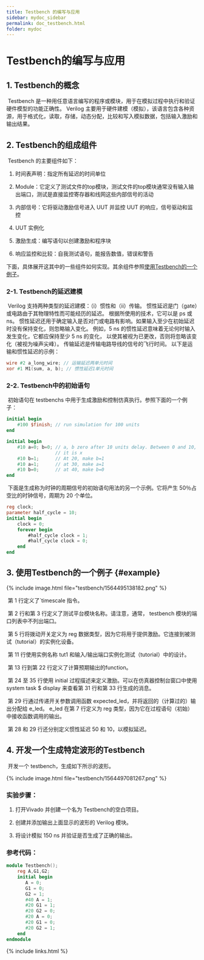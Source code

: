 ```yaml
---
title: Testbench 的编写与应用
sidebar: mydoc_sidebar
permalink: doc_testbench.html
folder: mydoc
---
```


# Testbench的编写与应用

## 1. Testbench的概念

​		 Testbench 是一种用任意语言编写的程序或模块，用于在模拟过程中执行和验证硬件模型的功能正确性。 Verilog 主要用于硬件建模（模拟），该语言包含各种资源，用于格式化，读取，存储，动态分配，比较和写入模拟数据，包括输入激励和输出结果。

## 2. Testbench的组成组件

​		Testbench 的主要组件如下：

1.  时间表声明：指定所有延迟的时间单位

2.  Module：它定义了测试文件的top模块，测试文件的top模块通常没有输入输出端口，测试是直接监控寄存器和线网这些内部信号的活动

3.  内部信号：它将驱动激励信号进入 UUT 并监控 UUT 的响应，信号驱动和监控

4.  UUT 实例化

5.  激励生成：编写语句以创建激励和程序块

6.  响应监控和比较：自我测试语句，能报告数值，错误和警告

下面，具体展开这其中的一些组件如何实现。其余组件参照[使用Testbench的一个例子](#example)。

### 2-1. Testbench的延迟建模

​		Verilog 支持两种类型的延迟建模：（i）惯性和（ii）传输。  惯性延迟是门（gate）或电路由于其物理特性而可能经历的延迟。 根据所使用的技术，它可以是 ps 或 ns。  惯性延迟还用于确定输入是否对门或电路有影响。如果输入至少在初始延迟时没有保持变化，则忽略输入变化。 例如，5 ns 的惯性延迟意味着无论何时输入发生变化，它都应保持至少 5 ns 的变化， 以使其被视为已更改，否则将忽略该变化（被视为噪声尖峰）。
传输延迟是传输电路导线的信号的飞行时间。 以下是运输和惯性延迟的示例：

```verilog
wire #2 a_long_wire; // 运输延迟两单元时间
xor #1 M1(sum, a, b); // 惯性延迟1单元时间
```

### 2-2. Testbench中的初始语句

​		初始语句在 testbenchs 中用于生成激励和控制仿真执行。参照下面的一个例子：

```verilog
initial begin
    #100 $finish; // run simulation for 100 units
end

initial begin
    #10 a=0; b=0; // a, b zero after 10 units delay. Between 0 and 10,
                  // it is x 
    #10 b=1;      // At 20, make b=1
    #10 a=1;      // at 30, make a=1
    #10 b=0;      // at 40, make b=0
end
```

​		下面是生成称为时钟的周期信号的初始语句用法的另一个示例。它将产生 50％占空比的时钟信号，周期为 20 个单位。

```verilog
reg clock;
parameter half_cycle = 10;
initial begin
	clock = 0;
    forever begin
		#half_cycle clock = 1;
        #half_cycle clock = 0;
	end
end
```

## 3. 使用Testbench的一个例子 {#example}

{% include image.html file="testbench/1564495138182.png" %} 

​		第 1 行定义了`timescale 指令。

​		第 2 行和第 3 行定义了测试平台模块名称。请注意，通常， testbench 模块的端口列表中不列出端口。

​		第 5 行将拨动开关定义为 reg 数据类型，因为它将用于提供激励。它连接到被测试（tutorial）的实例化设备。

​		第 11 行使用实例名称 tut1 和输入/输出端口实例化测试（tutorial）中的设计。

​		第 13 行到第 22 行定义了计算预期输出的function。

​		第 24 至 35 行使用 initial 过程描述来定义激励。可以在仿真器控制台窗口中使用 system task $ display 来查看第 31 行和第 33 行生成的消息。

​		第 29 行通过传递开关参数调用函数 expected_led，并将返回的（计算过的）输出分配给 e_led。 e_led 在第 7 行定义为 reg 类型，因为它在过程语句（初始）中接收函数调用的输出。

​		第 28 和 29 行还分别定义惯性延迟 50 和 10，以模拟延迟。

## 4. 开发一个生成特定波形的Testbench

​		开发一个 testbench，生成如下所示的波形。

{% include image.html file="testbench/1564497081267.png" %}

### 实验步骤：

1.  打开Vivado 并创建一个名为 Testbench的空白项目。

2.  创建并添加输出上面显示的波形的 Verilog 模块。

3.  将设计模拟 150 ns 并验证是否生成了正确的输出。

### 参考代码：

```verilog
module Testbench();
    reg A,G1,G2;
    initial begin
       A = 0;
       G1 = 0;
       G2 = 1;
       #40 A = 1;
       #20 G1 = 1;
       #20 G2 = 0;
       #20 A = 0;
       #20 G1 = 0;
       #20 G2 = 1;
    end
endmodule
```

{% include links.html %}
